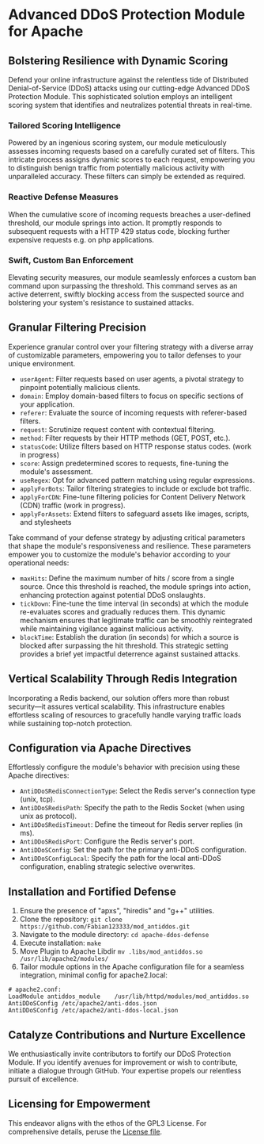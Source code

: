# Advanced DDoS Protection Module for Apache

## Bolstering Resilience with Dynamic Scoring

Defend your online infrastructure against the relentless tide of Distributed Denial-of-Service (DDoS) attacks using our cutting-edge Advanced DDoS Protection Module. This sophisticated solution employs an intelligent scoring system that identifies and neutralizes potential threats in real-time.

### Tailored Scoring Intelligence

Powered by an ingenious scoring system, our module meticulously assesses incoming requests based on a carefully curated set of filters. This intricate process assigns dynamic scores to each request, empowering you to distinguish benign traffic from potentially malicious activity with unparalleled accuracy. These filters can simply be extended as required.

### Reactive Defense Measures

When the cumulative score of incoming requests breaches a user-defined threshold, our module springs into action. It promptly responds to subsequent requests with a HTTP 429 status code, blocking further expensive requests e.g. on php applications.

### Swift, Custom Ban Enforcement

Elevating security measures, our module seamlessly enforces a custom ban command upon surpassing the threshold. This command serves as an active deterrent, swiftly blocking access from the suspected source and bolstering your system's resistance to sustained attacks.

## Granular Filtering Precision

Experience granular control over your filtering strategy with a diverse array of customizable parameters, empowering you to tailor defenses to your unique environment.

- `userAgent`: Filter requests based on user agents, a pivotal strategy to pinpoint potentially malicious clients.
- `domain`: Employ domain-based filters to focus on specific sections of your application.
- `referer`: Evaluate the source of incoming requests with referer-based filters.
- `request`: Scrutinize request content with contextual filtering.
- `method`: Filter requests by their HTTP methods (GET, POST, etc.).
- `statusCode`: Utilize filters based on HTTP response status codes. (work in progress)
- `score`: Assign predetermined scores to requests, fine-tuning the module's assessment.
- `useRegex`: Opt for advanced pattern matching using regular expressions.
- `applyForBots`: Tailor filtering strategies to include or exclude bot traffic.
- `applyForCDN`: Fine-tune filtering policies for Content Delivery Network (CDN) traffic (work in progress).
- `applyForAssets`: Extend filters to safeguard assets like images, scripts, and stylesheets

Take command of your defense strategy by adjusting critical parameters that shape the module's responsiveness and resilience. These parameters empower you to customize the module's behavior according to your operational needs:

- `maxHits`: Define the maximum number of hits / score from a single source. Once this threshold is reached, the module springs into action, enhancing protection against potential DDoS onslaughts.
- `tickDown`: Fine-tune the time interval (in seconds) at which the module re-evaluates scores and gradually reduces them. This dynamic mechanism ensures that legitimate traffic can be smoothly reintegrated while maintaining vigilance against malicious activity.
- `blockTime`: Establish the duration (in seconds) for which a source is blocked after surpassing the hit threshold. This strategic setting provides a brief yet impactful deterrence against sustained attacks.

## Vertical Scalability Through Redis Integration

Incorporating a Redis backend, our solution offers more than robust security—it assures vertical scalability. This infrastructure enables effortless scaling of resources to gracefully handle varying traffic loads while sustaining top-notch protection.

## Configuration via Apache Directives

Effortlessly configure the module's behavior with precision using these Apache directives:

- `AntiDDoSRedisConnectionType`: Select the Redis server's connection type (unix, tcp).
- `AntiDDoSRedisPath`: Specify the path to the Redis Socket (when using unix as protocol).
- `AntiDDoSRedisTimeout`: Define the timeout for Redis server replies (in ms).
- `AntiDDoSRedisPort`: Configure the Redis server's port.
- `AntiDDoSConfig`: Set the path for the primary anti-DDoS configuration.
- `AntiDDoSConfigLocal`: Specify the path for the local anti-DDoS configuration, enabling strategic selective overwrites.

## Installation and Fortified Defense

1. Ensure the presence of "apxs", "hiredis"  and "g++" utilities.
2. Clone the repository: `git clone https://github.com/Fabian123333/mod_antiddos.git`
3. Navigate to the module directory: `cd apache-ddos-defense`
4. Execute installation: `make`
5. Move Plugin to Apache Libdir `mv .libs/mod_antiddos.so /usr/lib/apache2/modules/`
6. Tailor module options in the Apache configuration file for a seamless integration, minimal config for apache2.local:
```
# apache2.conf:
LoadModule antiddos_module    /usr/lib/httpd/modules/mod_antiddos.so
AntiDDoSConfig /etc/apache2/anti-ddos.json
AntiDDoSConfig /etc/apache2/anti-ddos-local.json
```

## Catalyze Contributions and Nurture Excellence

We enthusiastically invite contributors to fortify our DDoS Protection Module. If you identify avenues for improvement or wish to contribute, initiate a dialogue through GitHub. Your expertise propels our relentless pursuit of excellence.

## Licensing for Empowerment

This endeavor aligns with the ethos of the GPL3 License. For comprehensive details, peruse the [License file](LICENSE).
